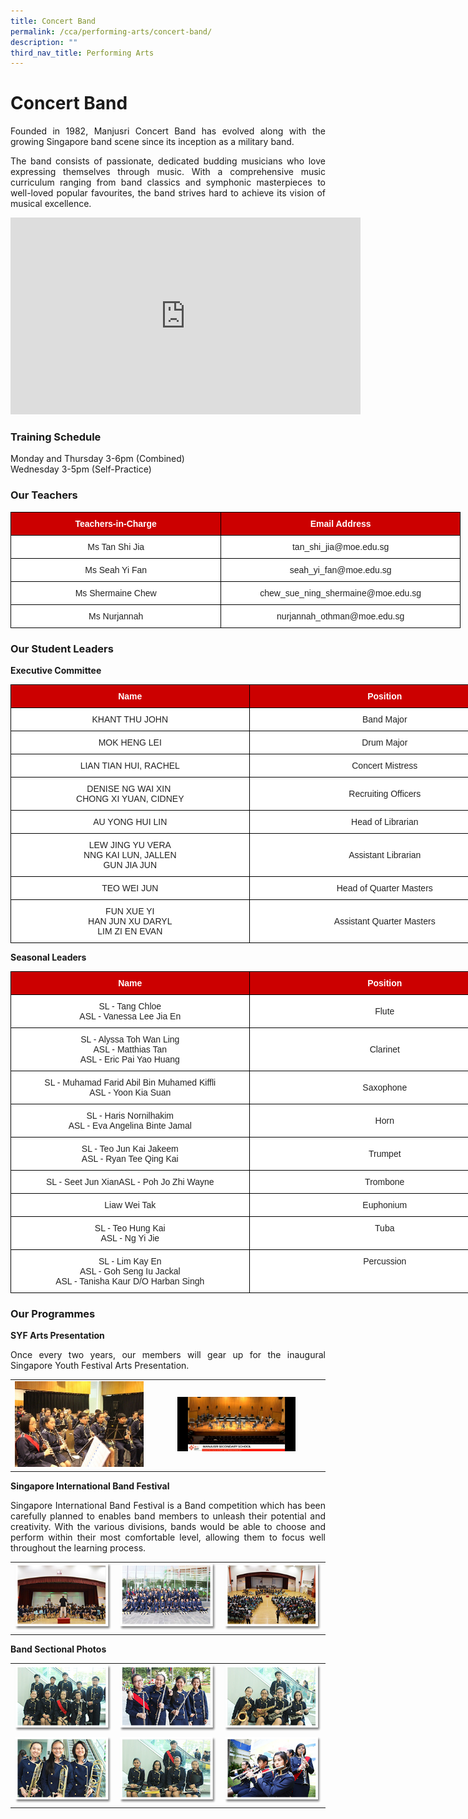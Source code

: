 ```yaml
---
title: Concert Band
permalink: /cca/performing-arts/concert-band/
description: ""
third_nav_title: Performing Arts
---
```

# **Concert Band**

<p style="text-align: justify;">Founded in 1982, Manjusri Concert Band has evolved along with the growing Singapore band scene since its inception as a military band.</p>

<p style="text-align: justify;">The band consists of passionate, dedicated budding musicians who love expressing themselves through music. With a comprehensive music curriculum ranging from band classics and symphonic masterpieces to well-loved popular favourites, the band strives hard to achieve its vision of musical excellence.</p>

<iframe allowfullscreen="" allow="accelerometer; autoplay; clipboard-write; encrypted-media; gyroscope; picture-in-picture; web-share" frameborder="0" title="YouTube video player" src="https://www.youtube.com/embed/ovvRhOLCTAY" height="315" width="560"></iframe>

### **Training Schedule**

Monday and Thursday 3-6pm (Combined)    
Wednesday 3-5pm (Self-Practice)

### **Our Teachers**

<style type="text/css">
.tg  {border-collapse:collapse;border-spacing:0;}
.tg td{border-color:black;border-style:solid;border-width:1px;font-family:Arial, sans-serif;font-size:14px;
  overflow:hidden;padding:10px 5px;word-break:normal;}
.tg th{border-color:black;border-style:solid;border-width:1px;font-family:Arial, sans-serif;font-size:14px;
  font-weight:normal;overflow:hidden;padding:10px 5px;word-break:normal;}
.tg .tg-xu5m{background-color:#C00;color:#FFF;font-weight:bold;text-align:center;vertical-align:top}
.tg .tg-a3j2{background-color:#FFF;color:#222;text-align:center;vertical-align:middle}
</style>
<table class="tg" style="undefined;table-layout: fixed; width: 720px">
<colgroup>
<col style="width: 337px">
<col style="width: 383px">
</colgroup>
<thead>
  <tr>
    <th class="tg-xu5m">Teachers-in-Charge</th>
    <th class="tg-xu5m">Email Address</th>
  </tr>
</thead>
<tbody>
  <tr>
    <td class="tg-a3j2"><span style="color:#222;background-color:transparent">Ms Tan Shi Jia</span></td>
    <td class="tg-a3j2"><span style="color:#222;background-color:transparent">tan_shi_jia@moe.edu.sg</span></td>
  </tr>
  <tr>
    <td class="tg-a3j2"><span style="color:#222;background-color:transparent"> Ms Seah Yi Fan</span></td>
    <td class="tg-a3j2"><span style="color:#222;background-color:transparent"> seah_yi_fan@moe.edu.sg </span></td>
  </tr>
  <tr>
    <td class="tg-a3j2"><span style="color:#222;background-color:transparent"> Ms Shermaine Chew</span></td>
    <td class="tg-a3j2"><span style="color:#222;background-color:transparent">chew_sue_ning_shermaine@moe.edu.sg </span></td>
  </tr>
  <tr>
    <td class="tg-a3j2"><span style="color:#222;background-color:transparent"> Ms Nurjannah</span></td>
    <td class="tg-a3j2"><span style="color:#222;background-color:transparent">nurjannah_othman@moe.edu.sg </span></td>
  </tr>
</tbody>
</table>


### **Our Student Leaders**

**Executive Committee**


<style type="text/css">
.tg  {border-collapse:collapse;border-spacing:0;}
.tg td{border-color:black;border-style:solid;border-width:1px;font-family:Arial, sans-serif;font-size:14px;
  overflow:hidden;padding:10px 5px;word-break:normal;}
.tg th{border-color:black;border-style:solid;border-width:1px;font-family:Arial, sans-serif;font-size:14px;
  font-weight:normal;overflow:hidden;padding:10px 5px;word-break:normal;}
.tg .tg-xu5m{background-color:#C00;color:#FFF;font-weight:bold;text-align:center;vertical-align:top}
.tg .tg-a3j2{background-color:#FFF;color:#222;text-align:center;vertical-align:middle}
.tg .tg-lygy{background-color:#FFF;color:#222;text-align:center;vertical-align:top}
</style>
<table class="tg" style="undefined;table-layout: fixed; width: 816px">
<colgroup>
<col style="width: 382px">
<col style="width: 434px">
</colgroup>
<thead>
  <tr>
    <th class="tg-xu5m">Name</th>
    <th class="tg-xu5m">Position</th>
  </tr>
</thead>
<tbody>
  <tr>
    <td class="tg-a3j2"><span style="color:#222;background-color:transparent">KHANT THU JOHN</span></td>
    <td class="tg-a3j2"><span style="color:#222;background-color:transparent">Band Major</span></td>
  </tr>
  <tr>
    <td class="tg-a3j2"><span style="color:#222;background-color:transparent">MOK HENG LEI</span></td>
    <td class="tg-a3j2"><span style="color:#222;background-color:transparent">Drum Major</span></td>
  </tr>
  <tr>
    <td class="tg-a3j2"><span style="color:#222;background-color:transparent">LIAN TIAN HUI, RACHEL</span></td>
    <td class="tg-a3j2"><span style="color:#222;background-color:transparent">Concert Mistress</span></td>
  </tr>
  <tr>
    <td class="tg-a3j2"><span style="color:#222;background-color:transparent">DENISE NG WAI XIN&nbsp;<br>CHONG XI YUAN, CIDNEY</span></td>
    <td class="tg-a3j2"><span style="color:#222;background-color:transparent">Recruiting Officers</span></td>
  </tr>
 
  <tr>
    <td class="tg-a3j2"><span style="color:#222;background-color:transparent"> AU YONG HUI LIN</span></td>
    <td class="tg-lygy">Head of Librarian<span style="color:#222;background-color:transparent"> </span></td>
  </tr>
	 <tr>
    <td class="tg-a3j2"><span style="color:#222;background-color:transparent"> LEW JING YU VERA<br>NNG KAI LUN, JALLEN<br>GUN JIA JUN </span></td>
     <td class="tg-a3j2"><span style="color:#222;background-color:transparent"> Assistant Librarian</span></td>
  </tr>

  <tr>
    <td class="tg-lygy"><span style="color:#222;background-color:transparent">TEO WEI JUN </span></td>
    <td class="tg-a3j2"><span style="color:#222;background-color:transparent"> Head of Quarter Masters</span></td>
  </tr>
	 <tr>
    <td class="tg-lygy"><span style="color:#222;background-color:transparent">FUN XUE YI <br>HAN JUN XU DARYL<br>LIM ZI EN EVAN</span></td>
    <td class="tg-a3j2"><span style="color:#222;background-color:transparent"> Assistant Quarter Masters</span></td>
  </tr>
</tbody>
</table>


**Seasonal Leaders**

<style type="text/css">
.tg  {border-collapse:collapse;border-spacing:0;}
.tg td{border-color:black;border-style:solid;border-width:1px;font-family:Arial, sans-serif;font-size:14px;
  overflow:hidden;padding:10px 5px;word-break:normal;}
.tg th{border-color:black;border-style:solid;border-width:1px;font-family:Arial, sans-serif;font-size:14px;
  font-weight:normal;overflow:hidden;padding:10px 5px;word-break:normal;}
.tg .tg-xu5m{background-color:#C00;color:#FFF;font-weight:bold;text-align:center;vertical-align:top}
.tg .tg-a3j2{background-color:#FFF;color:#222;text-align:center;vertical-align:middle}
.tg .tg-lygy{background-color:#FFF;color:#222;text-align:center;vertical-align:top}
</style>
<table class="tg" style="undefined;table-layout: fixed; width: 816px">
<colgroup>
<col style="width: 382px">
<col style="width: 434px">
</colgroup>
<thead>
  <tr>
    <th class="tg-xu5m">Name</th>
    <th class="tg-xu5m">Position</th>
  </tr>
</thead>
<tbody>
  <tr>
    <td class="tg-a3j2"><span style="color:#222;background-color:transparent">SL - Tang Chloe</span><br><span style="color:#222;background-color:transparent"> ASL - Vanessa Lee Jia En</span></td>
    <td class="tg-a3j2"><span style="color:#222;background-color:transparent">Flute</span></td>
  </tr>
  <tr>
    <td class="tg-lygy">SL - Alyssa Toh Wan Ling<br>ASL - Matthias Tan <br> ASL - Eric Pai Yao Huang<br></td>
    <td class="tg-a3j2"><span style="color:#222;background-color:transparent">Clarinet</span></td>
  </tr>
  <tr>
    <td class="tg-lygy"><span style="color:#222;background-color:transparent">SL - Muhamad Farid Abil Bin Muhamed Kiffli</span><br><span style="color:#222;background-color:transparent"> ASL - Yoon Kia Suan</span><br></td>
    <td class="tg-a3j2"><span style="color:#222;background-color:transparent">Saxophone</span></td>
  </tr>
  <tr>
    <td class="tg-lygy">SL - Haris Nornilhakim <br> ASL - Eva Angelina Binte Jamal<br></td>
    <td class="tg-a3j2"><span style="color:#222;background-color:transparent">Horn</span></td>
  </tr>
  <tr>
    <td class="tg-a3j2"><span style="color:#222;background-color:transparent"> SL - Teo Jun Kai Jakeem</span><br><span style="color:#222;background-color:transparent"> ASL - Ryan Tee Qing Kai</span></td>
    <td class="tg-a3j2"><span style="color:#222;background-color:transparent">Trumpet</span></td>
  </tr>
  <tr>
    <td class="tg-lygy">SL - Seet Jun X<span style="background-color:transparent">ian</span>ASL - Poh Jo Zhi Wayne<span style="color:#222;background-color:transparent"> </span></td>
    <td class="tg-a3j2"><span style="color:#222;background-color:transparent">Trombone</span></td>
  </tr>
  <tr>
    <td class="tg-lygy"><span style="color:#222;background-color:transparent">Liaw Wei Tak </span></td>
    <td class="tg-lygy">Euphonium<span style="color:#222;background-color:transparent"> </span></td>
  </tr>
  <tr>
    <td class="tg-lygy"><span style="color:#222;background-color:transparent">SL - Teo Hung Kai</span><br><span style="color:#222;background-color:transparent"> ASL - Ng Yi Jie </span></td>
    <td class="tg-lygy">Tuba<span style="color:#222;background-color:transparent"> </span></td>
  </tr>
  <tr>
    <td class="tg-lygy"><span style="color:#222;background-color:transparent">SL - Lim Kay En</span><br><span style="color:#222;background-color:transparent"> ASL - Goh Seng Iu Jackal</span><br><span style="color:#222;background-color:transparent"> ASL - Tanisha Kaur D/O Harban Singh </span></td>
    <td class="tg-lygy">Percussion<span style="color:#222;background-color:transparent"> </span></td>
  </tr>
</tbody>
</table>

### **Our Programmes**

**SYF Arts Presentation**

<p style="text-align: justify;">Once every two years, our members will gear up for the inaugural Singapore Youth Festival Arts Presentation.</p>

|   |   |   
|:---:|:---:|
|  ![](/images/Cca/Concert%20Band/Upclose%20of%20Band%20training%20for%20SYF.jpg) 	 | <img src="/images/Cca/Concert%20Band/SYF%202021%20performance.jpeg" style="width:70%">  |   

**Singapore International Band Festival**

<p style="text-align: justify;">Singapore International Band Festival is a Band competition which has been carefully planned to enables band members to unleash their potential and creativity. With the various divisions, bands would be able to choose and perform within their most comfortable level, allowing them to focus well throughout the learning process.</p>

|   |   |   |
|:---:|:---:|:---:|
|  ![](/images/Cca/Concert%20Band/band01.png)   |    ![](/images/Cca/Concert%20Band/band02.png)  |   ![](/images/Cca/Concert%20Band/band03.png)  | 

**Band Sectional Photos**

|   |   |   |
|:---:|:---:|:---:|
|  ![](/images/Cca/Concert%20Band/band06.png) |    ![](/images/Cca/Concert%20Band/band07.png)   |   <img src="/images/Cca/Concert%20Band/band08.png" style="width:100%">    |
|   <img src="/images/Cca/Concert%20Band/band09.png" style="width:100%">  |  ![](/images/Cca/Concert%20Band/band10.png)   |   <img src="/images/Cca/Concert%20Band/band11.png" style="width:100%">